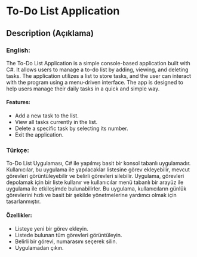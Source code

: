 # To-Do List Application

## Description (Açıklama)

### English:
The To-Do List Application is a simple console-based application built with C#. It allows users to manage a to-do list by adding, viewing, and deleting tasks. The application utilizes a list to store tasks, and the user can interact with the program using a menu-driven interface. The app is designed to help users manage their daily tasks in a quick and simple way.

#### Features:
- Add a new task to the list.
- View all tasks currently in the list.
- Delete a specific task by selecting its number.
- Exit the application.

### Türkçe:
To-Do List Uygulaması, C# ile yapılmış basit bir konsol tabanlı uygulamadır. Kullanıcılar, bu uygulama ile yapılacaklar listesine görev ekleyebilir, mevcut görevleri görüntüleyebilir ve belirli görevleri silebilir. Uygulama, görevleri depolamak için bir liste kullanır ve kullanıcılar menü tabanlı bir arayüz ile uygulama ile etkileşimde bulunabilirler. Bu uygulama, kullanıcıların günlük görevlerini hızlı ve basit bir şekilde yönetmelerine yardımcı olmak için tasarlanmıştır.

#### Özellikler:
- Listeye yeni bir görev ekleyin.
- Listede bulunan tüm görevleri görüntüleyin.
- Belirli bir görevi, numarasını seçerek silin.
- Uygulamadan çıkın.
